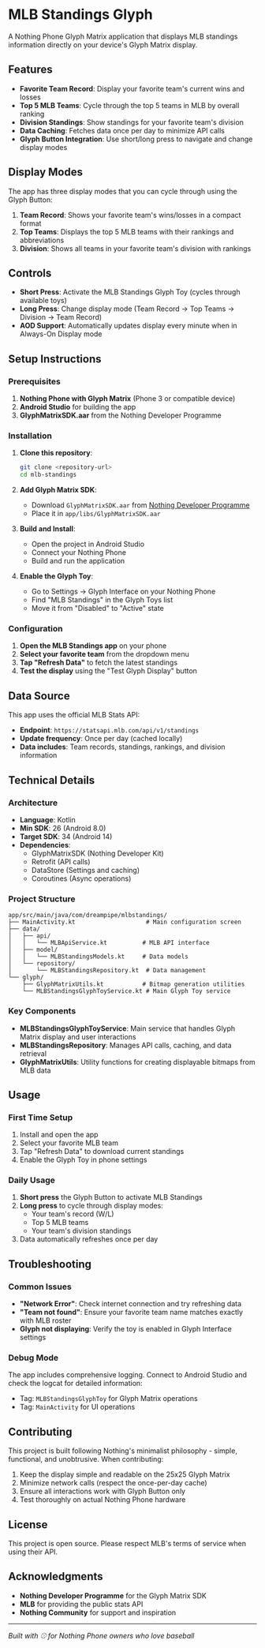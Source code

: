 # MLB Standings Glyph

A Nothing Phone Glyph Matrix application that displays MLB standings information directly on your device's Glyph Matrix display.

## Features

- **Favorite Team Record**: Display your favorite team's current wins and losses
- **Top 5 MLB Teams**: Cycle through the top 5 teams in MLB by overall ranking
- **Division Standings**: Show standings for your favorite team's division
- **Data Caching**: Fetches data once per day to minimize API calls
- **Glyph Button Integration**: Use short/long press to navigate and change display modes

## Display Modes

The app has three display modes that you can cycle through using the Glyph Button:

1. **Team Record**: Shows your favorite team's wins/losses in a compact format
2. **Top Teams**: Displays the top 5 MLB teams with their rankings and abbreviations
3. **Division**: Shows all teams in your favorite team's division with rankings

## Controls

- **Short Press**: Activate the MLB Standings Glyph Toy (cycles through available toys)
- **Long Press**: Change display mode (Team Record → Top Teams → Division → Team Record)
- **AOD Support**: Automatically updates display every minute when in Always-On Display mode

## Setup Instructions

### Prerequisites

1. **Nothing Phone with Glyph Matrix** (Phone 3 or compatible device)
2. **Android Studio** for building the app
3. **GlyphMatrixSDK.aar** from the Nothing Developer Programme

### Installation

1. **Clone this repository**:
   ```bash
   git clone <repository-url>
   cd mlb-standings
   ```

2. **Add Glyph Matrix SDK**:
   - Download `GlyphMatrixSDK.aar` from [Nothing Developer Programme](https://github.com/Nothing-Developer-Programme/GlyphMatrix-Developer-Kit)
   - Place it in `app/libs/GlyphMatrixSDK.aar`

3. **Build and Install**:
   - Open the project in Android Studio
   - Connect your Nothing Phone
   - Build and run the application

4. **Enable the Glyph Toy**:
   - Go to Settings → Glyph Interface on your Nothing Phone
   - Find "MLB Standings" in the Glyph Toys list
   - Move it from "Disabled" to "Active" state

### Configuration

1. **Open the MLB Standings app** on your phone
2. **Select your favorite team** from the dropdown menu
3. **Tap "Refresh Data"** to fetch the latest standings
4. **Test the display** using the "Test Glyph Display" button

## Data Source

This app uses the official MLB Stats API:
- **Endpoint**: `https://statsapi.mlb.com/api/v1/standings`
- **Update frequency**: Once per day (cached locally)
- **Data includes**: Team records, standings, rankings, and division information

## Technical Details

### Architecture

- **Language**: Kotlin
- **Min SDK**: 26 (Android 8.0)
- **Target SDK**: 34 (Android 14)
- **Dependencies**:
  - GlyphMatrixSDK (Nothing Developer Kit)
  - Retrofit (API calls)
  - DataStore (Settings and caching)
  - Coroutines (Async operations)

### Project Structure

```
app/src/main/java/com/dreampipe/mlbstandings/
├── MainActivity.kt                    # Main configuration screen
├── data/
│   ├── api/
│   │   └── MLBApiService.kt          # MLB API interface
│   ├── model/
│   │   └── MLBStandingsModels.kt     # Data models
│   └── repository/
│       └── MLBStandingsRepository.kt  # Data management
└── glyph/
    ├── GlyphMatrixUtils.kt           # Bitmap generation utilities
    └── MLBStandingsGlyphToyService.kt # Main Glyph Toy service
```

### Key Components

- **MLBStandingsGlyphToyService**: Main service that handles Glyph Matrix display and user interactions
- **MLBStandingsRepository**: Manages API calls, caching, and data retrieval
- **GlyphMatrixUtils**: Utility functions for creating displayable bitmaps from MLB data

## Usage

### First Time Setup

1. Install and open the app
2. Select your favorite MLB team
3. Tap "Refresh Data" to download current standings
4. Enable the Glyph Toy in phone settings

### Daily Usage

1. **Short press** the Glyph Button to activate MLB Standings
2. **Long press** to cycle through display modes:
   - Your team's record (W/L)
   - Top 5 MLB teams
   - Your team's division standings
3. Data automatically refreshes once per day

## Troubleshooting

### Common Issues

- **"Network Error"**: Check internet connection and try refreshing data
- **"Team not found"**: Ensure your favorite team name matches exactly with MLB roster
- **Glyph not displaying**: Verify the toy is enabled in Glyph Interface settings

### Debug Mode

The app includes comprehensive logging. Connect to Android Studio and check the logcat for detailed information:
- Tag: `MLBStandingsGlyphToy` for Glyph Matrix operations
- Tag: `MainActivity` for UI operations

## Contributing

This project is built following Nothing's minimalist philosophy - simple, functional, and unobtrusive. When contributing:

1. Keep the display simple and readable on the 25x25 Glyph Matrix
2. Minimize network calls (respect the once-per-day cache)
3. Ensure all interactions work with Glyph Button only
4. Test thoroughly on actual Nothing Phone hardware

## License

This project is open source. Please respect MLB's terms of service when using their API.

## Acknowledgments

- **Nothing Developer Programme** for the Glyph Matrix SDK
- **MLB** for providing the public stats API
- **Nothing Community** for support and inspiration

---

*Built with ⚾ for Nothing Phone owners who love baseball*
